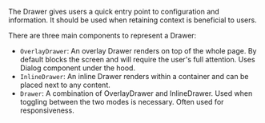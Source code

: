 The Drawer gives users a quick entry point to configuration and information. It should be used when retaining context is beneficial to users.

There are three main components to represent a Drawer:

- `OverlayDrawer`: An overlay Drawer renders on top of the whole page. By default blocks the screen and will require the user's full attention. Uses Dialog component under the hood.
- `InlineDrawer`: An inline Drawer renders within a container and can be placed next to any content.
- `Drawer`: A combination of OverlayDrawer and InlineDrawer. Used when toggling between the two modes is necessary. Often used for responsiveness.
